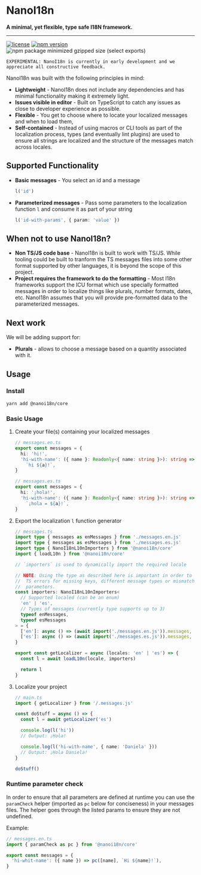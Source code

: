 # NanoI18n

**A minimal, yet flexible, type safe I18N framework.**

---

[![license](https://img.shields.io/npm/l/@nanoi18n/core.svg?style=for-the-badge&labelColor=000000)](https://github.com/nanoi18n/nanoi18n-core/blob/main/LICENSE)
[![npm version](https://img.shields.io/npm/v/@nanoi18n/core.svg?style=for-the-badge&labelColor=000000)](https://www.npmjs.com/package/@nanoi18n/core)
![npm package minimized gzipped size (select exports)](https://img.shields.io/bundlejs/size/@nanoi18n/core.svg?style=for-the-badge&labelColor=000000)

    EXPERIMENTAL: NanoI18n is currently in early development and we appreciate all constructive feedback.

NanoI18n was built with the following principles in mind:

- **Lightweight** - NanoI18n does not include any dependencies and has minimal functionality making it extremely light.
- **Issues visible in editor** - Built on TypeScript to catch any issues as close to developer experience as possible.
- **Flexible** - You get to choose where to locate your localized messages and when to load them,
- **Self-contained** - Instead of using macros or CLI tools as part of the localization process, types (and eventually lint plugins) are used to ensure all strings are localized and the structure of the messages match across locales.

## Supported Functionality

- **Basic messages** - You select an id and a message
  ```typescript
  l('id')
  ```
- **Parameterized messages** - Pass some parameters to the localization function `l` and consume it as part of your string
  ```typescript
  l('id-with-params', { param: 'value' })
  ```

## When not to use NanoI18n?

- **Non TS/JS code base** - NanoI18n is built to work with TS/JS. While tooling could be built to tranform the TS messages files into some other format supported by other languages, it is beyond the scope of this project.
- **Project requires the framework to do the formatting** - Most I18n frameworks support the ICU format which use specially formatted messages in order to localize things like plurals, number formats, dates, etc. NanoI18n assumes that you will provide pre-formatted data to the parameterized messages.

## Next work

We will be adding support for:

- **Plurals** - allows to choose a message based on a quantity associated with it.

## Usage

### Install

`yarn add @nanoi18n/core`

### Basic Usage

1. Create your file(s) containing your localized messages

   ```typescript
   // messages.en.ts
   export const messages = {
     hi: 'hi!',
     'hi-with-name': ({ name }: Readonly<{ name: string }>): string =>
       `hi ${a}!`,
   }
   ```

   ```typescript
   // messages.es.ts
   export const messages = {
     hi: '¡hola!',
     'hi-with-name': ({ name }: Readonly<{ name: string }>): string =>
       `¡hola = ${a}!`,
   }
   ```

2. Export the localization `l` function generator

   ```typescript
   // messages.ts
   import type { messages as enMessages } from './messages.en.js'
   import type { messages as esMessages } from './messages.es.js'
   import type { NanoI18nL10nImporters } from '@nanoi18n/core'
   import { loadL10n } from '@nanoi18n/core'

   // `importers` is used to dynamically import the required locale

   // NOTE: Using the type as described here is important in order to get
   //  TS errors for missing keys, different message types or mismatched
   //  parameters.
   const importers: NanoI18nL10nImporters<
     // Supported localed (can be an enum)
     'en' | 'es',
     // Types of messages (currently type supports up to 3)
     typeof enMessages,
     typeof esMessages
   > = {
     ['en']: async () => (await import('./messages.en.js')).messages,
     ['es']: async () => (await import('./messages.es.js')).messages,
   }

   export const getLocalizer = async (locales: 'en' | 'es') => {
     const l = await loadL10n(locale, importers)

     return l
   }
   ```

3. Localize your project

   ```typescript
   // main.ts
   import { getLocalizer } from '/.messages.js'

   const doStuff = async () => {
     const l = await getLocalizer('es')

     console.log(l('hi'))
     // Output: ¡Hola!

     console.log(l('hi-with-name', { name: 'Daniela' }))
     // Output: ¡Hola Daniela!
   }

   doStuff()
   ```

### Runtime parameter check

In order to ensure that all parameters are defined at runtime you can use the `paramCheck` helper (imported as `pc` below for conciseness) in your messages files. The helper goes through the listed params to ensure they are not undefined.

Example:

```typescript
// messages.en.ts
import { paramCheck as pc } from '@nanoi18n/core'

export const messages = {
  'hi-whit-name': ({ name }) => pc([name], `Hi ${name}!`),
}
```
